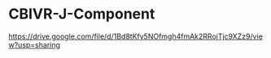 # CBIVR-J-Component

https://drive.google.com/file/d/1Bd8tKfy5NOfmgh4fmAk2RRojTjc9XZz9/view?usp=sharing
